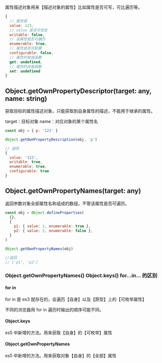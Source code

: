 属性描述对象用来【描述对象的属性】比如属性是否可写，可比遍历等。

```javascript
{
  // 属性值
  value: 123,
  // value 是否可改变
  writable: false,
  // 该属性是否可遍历
  enumerable: true,
  // 属性是否可配置
  configurable: false,
  // 属性的取值函数
  get: undefined,
  // 属性的存值函数
  set: undefined
}
```

## Object.getOwnPropertyDescriptor(target: any, name: string)

获取目标的属性描述对象，只能获取到自身属性的描述，不能用于继承的属性。

target：目标对象
name：对应对象的某个属性名

```javascript
const obj = { p: '123' }

Object.getOwnPropertyDescription(obj, 'p')

// 返回
{
  value: '123',
  writable: true,
  enumerable: true,
  configurable: true
}
```

## Object.getOwnPropertyNames(target: any)

返回参数对象全部属性名称组成的数组，不管该属性是否可遍历。

```javascript
const obj = Object.defineProperties(
  {},
  {
    p1: { value: 1, enumerable: true },
    p2: { value: 2, enumerable: false },
  }
)

Object.getOwnPropertyNames(obj)

//返回
// ['p1', 'p2']
```

### Object.getOwnPropertyNames() Object.keys() for...in... 的区别

#### for in

for in 是 es3 就存在的，会遍历【自身】以及【原型】上的【可枚举属性】

不同的浏览器用 for in 遍历时输出的顺序可能不同。

#### Object.keys

es5 中新增的方法。用来获取【自身】的【可枚举】属性

#### Object.getOwnPropertyNames

es5 中新增的方法。用来获取对象【自身】的【全部】属性
